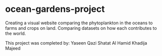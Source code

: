 # ocean-gardens-project

Creating a visual website comparing the phytoplankton in the oceans to farms and crops on land. Comparing datasets on how each contributes to the world.

This project was completed by:
Yaseen Qazi
Shatat Al Hamid
Khadija Majeed

